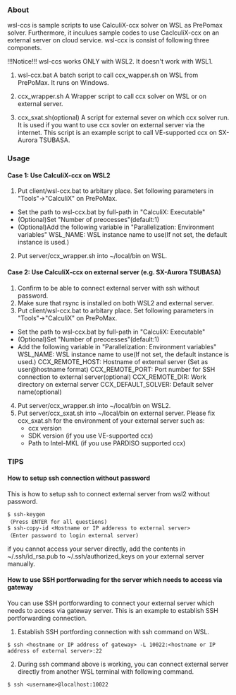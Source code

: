 ### About
wsl-ccs is sample scripts to use CalculiX-ccx solver on WSL as PrePomax solver.
Furthermore, it inculues sample codes to use CaclculiX-ccx on an external server on cloud service.
wsl-ccx is consist of following three componets.

!!!Notice!!! wsl-ccs works ONLY with WSL2. It doesn't work with WSL1.

1) wsl-ccx.bat
   A batch script to call ccx_wapper.sh on WSL from PrePoMax. It runs on Windows.

2) ccx_wrapper.sh
   A Wrapper script to call ccx solver on WSL or on external server.

3) ccx_sxat.sh(optional)
   A script for external sever on which ccx solver run. It is used if you want to use ccx sovler on external server via the internet. 
   This script is an example script to call VE-supported ccx on SX-Aurora TSUBASA.

### Usage
#### Case 1: Use CalculiX-ccx on WSL2 
1. Put client/wsl-ccx.bat to arbitary place. Set following parameters in "Tools"->"CalculiX" on PrePoMax.
  - Set the path to wsl-ccx.bat by full-path in "CalculiX: Executable"
  - (Optional)Set "Number of preocesses"(default:1)
  - (Optional)Add the following variable in "Parallelization: Environment variables" 
      WSL_NAME: WSL instance name to use(If not set, the default instance is used.)

2. Put server/ccx_wrapper.sh into ~/local/bin on WSL.

#### Case 2: Use CalculiX-ccx on external server (e.g. SX-Aurora TSUBASA)
1. Confirm to be able to connect external server with ssh without password.
2. Make sure that rsync is installed on both WSL2 and external server. 
3. Put client/wsl-ccx.bat to arbitary place. Set following parameters in "Tools"->"CalculiX" on PrePoMax.
  - Set the path to wsl-ccx.bat by full-path in "CalculiX: Executable"
  - (Optional)Set "Number of preocesses"(default:1)
  - Add the following variable in "Parallelization: Environment variables" 
      WSL_NAME: WSL instance name to use(If not set, the default instance is used.)
      CCX_REMOTE_HOST: Hostname of external server (Set as user@hostname format)
      CCX_REMOTE_PORT: Port number for SSH connection to external server(optional)
      CCX_REMOTE_DIR: Work directory on external server
      CCX_DEFAULT_SOLVER: Default selver name(optional)
4. Put server/ccx_wrapper.sh into ~/local/bin on WSL2.
5. Put server/ccx_sxat.sh into ~/local/bin on external server.
   Please fix ccx_sxat.sh for the environment of your external server such as:
   - ccx version
   - SDK version (if you use VE-supported ccx)
   - Path to Intel-MKL (if you use PARDISO supported ccx)


### TIPS
#### How to setup ssh connection without password
This is how to setup ssh to connect external server from wsl2 without password.

```
$ ssh-keygen
（Press ENTER for all questions)
$ ssh-copy-id <Hostname or IP adderess to external server>
（Enter password to login external server)
```

if you cannot access your server directly, add the contents in ~/.ssh/id_rsa.pub
to ~/.ssh/authorized_keys on your external server manually.

#### How to use SSH portforwading for the server which needs to access via gateway
You can use SSH portforwarding to connect your external server which needs to access via gateway server. This is an example to establish SSH portforwarding connection.

1) Establish SSH portfording connection with ssh command on WSL.
```
$ ssh <hostname or IP address of gateway> -L 10022:<hostname or IP address of external server>:22
```

2) During ssh command above is working, you can connect external server directly from another WSL terminal with following command.

```
$ ssh <username>@localhost:10022
```
